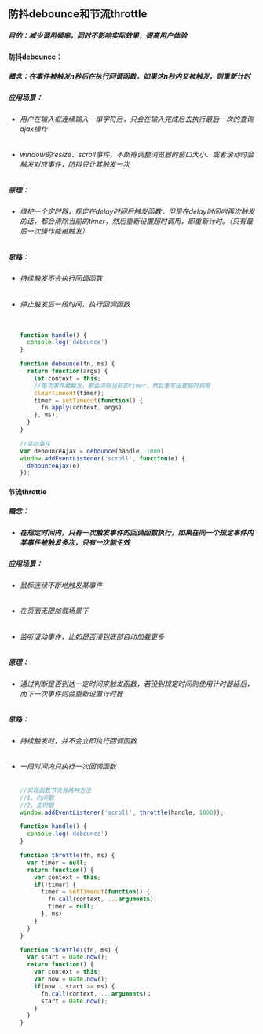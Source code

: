 ## 防抖debounce和节流throttle

##### 目的：减少调用频率，同时不影响实际效果，提高用户体验

#### 防抖debounce：

##### 概念：在事件被触发n秒后在执行回调函数，如果这n秒内又被触发，则重新计时

##### 应用场景：

- ###### 用户在输入框连续输入一串字符后，只会在输入完成后去执行最后一次的查询ajax操作

- ###### window的resize、scroll事件，不断得调整浏览器的窗口大小、或者滚动时会触发对应事件，防抖只让其触发一次

##### 	原理：

- ###### 维护一个定时器，规定在delay时间后触发函数，但是在delay时间内再次触发的话，都会清除当前的timer，然后重新设置超时调用，即重新计时。（只有最后一次操作能被触发）

##### 思路：

- ###### 持续触发不会执行回调函数

- ###### 停止触发后一段时间，执行回调函数

  ```js
  
  function handle() {
    console.log('debounce')
  }
  
  function debounce(fn, ms) {
    return function(args) {
      let context = this;
      //每次事件被触发，都会清除当前的timer，然后重写设置超时调用
      clearTimeout(timer);
      timer = setTimeout(function() {
        fn.apply(context, args)
      }, ms);
    }
  }
  
  //滚动事件
  var debounceAjax = debounce(handle, 1000)
  window.addEventListener('scroll', function(e) {
    debounceAjax(e)
  });
  ```



#### 节流throttle

##### 概念：

- ##### 在规定时间内，只有一次触发事件的回调函数执行，如果在同一个规定事件内某事件被触发多次，只有一次能生效

##### 应用场景：

- ###### 鼠标连续不断地触发某事件

- ###### 在页面无限加载场景下

- ###### 监听滚动事件，比如是否滑到底部自动加载更多

##### 原理：

- ###### 通过判断是否到达一定时间来触发函数，若没到规定时间则使用计时器延后，而下一次事件则会重新设置计时器

##### 思路：

- ###### 持续触发时，并不会立即执行回调函数

- ###### 一段时间内只执行一次回调函数

  ```js
  //实现函数节流有两种方法
  //1、时间戳
  //2、定时器
  window.addEventListener('scroll', throttle(handle, 1000));
  
  function handle() {
    console.log('debounce')
  }
  
  function throttle(fn, ms) {
    var timer = null;
    return function() {
      var context = this;
      if(!timer) {
        timer = setTimeout(function() {
          fn.call(context, ...arguments)
          timer = null;
        }, ms)
      }
    }
  }
  
  function throttle1(fn, ms) {
    var start = Date.now();
    return function() {
      var context = this;
      var now = Date.now();
      if(now - start >= ms) {
        fn.call(context, ...arguments)；
        start = Date.now();
      }
    }
  }
  ```

  
